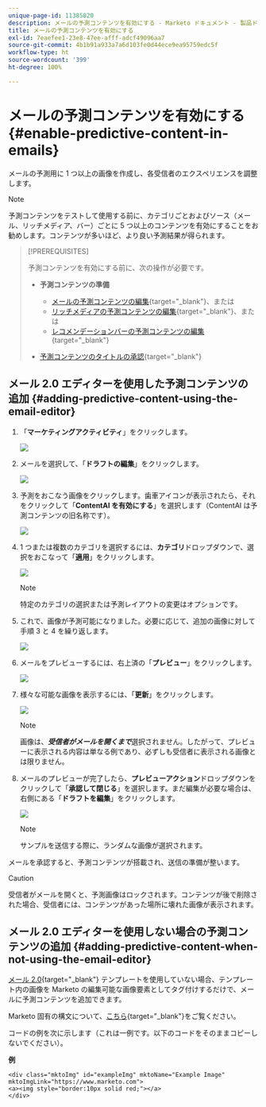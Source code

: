 ```yaml
---
unique-page-id: 11385020
description: メールの予測コンテンツを有効にする - Marketo ドキュメント - 製品ドキュメント
title: メールの予測コンテンツを有効にする
exl-id: 7eaefee1-23e8-47ee-afff-adcf49096aa7
source-git-commit: 4b1b91a933a7a6d103fe0d44ece9ea95759edc5f
workflow-type: ht
source-wordcount: '399'
ht-degree: 100%

---
```


# メールの予測コンテンツを有効にする {#enable-predictive-content-in-emails}

メールの予測用に 1 つ以上の画像を作成し、各受信者のエクスペリエンスを調整します。

>[!NOTE]
>
>予測コンテンツをテストして使用する前に、カテゴリごとおよびソース（メール、リッチメディア、バー）ごとに 5 つ以上のコンテンツを有効にすることをお勧めします。コンテンツが多いほど、より良い予測結果が得られます。

>[!PREREQUISITES]
>
>予測コンテンツを有効にする前に、次の操作が必要です。
>
>* **予測コンテンツの準備**
>
>   * [メールの予測コンテンツの編集](/help/marketo/product-docs/predictive-content/working-with-predictive-content/edit-predictive-content-for-emails.md){target="_blank"}、または
>   * [リッチメディアの予測コンテンツの編集](/help/marketo/product-docs/predictive-content/working-with-predictive-content/edit-predictive-content-for-rich-media.md){target="_blank"}、または
>   * [レコメンデーションバーの予測コンテンツの編集](/help/marketo/product-docs/predictive-content/working-with-predictive-content/edit-predictive-content-for-the-recommendation-bar.md){target="_blank"}
>
>* [予測コンテンツのタイトルの承認](/help/marketo/product-docs/predictive-content/working-with-all-content/approve-a-title-for-predictive-content.md){target="_blank"}


## メール 2.0 エディターを使用した予測コンテンツの追加 {#adding-predictive-content-using-the-email-editor}

1. 「**マーケティングアクティビティ**」をクリックします。

   ![](assets/one.png)

1. メールを選択して、「**ドラフトの編集**」をクリックします。

   ![](assets/two.png)

1. 予測をおこなう画像をクリックします。歯車アイコンが表示されたら、それをクリックして「**ContentAI を有効にする**」を選択します（ContentAI は予測コンテンツの旧名称です）。

   ![](assets/three.png)

1. 1 つまたは複数のカテゴリを選択するには、**カテゴリ**&#x200B;ドロップダウンで、選択をおこなって「**適用**」をクリックします。

   ![](assets/four.png)

   >[!NOTE]
   >
   >特定のカテゴリの選択または予測レイアウトの変更はオプションです。

1. これで、画像が予測可能になりました。必要に応じて、追加の画像に対して手順 3 と 4 を繰り返します。

   ![](assets/five.png)

1. メールをプレビューするには、右上済の「**プレビュー**」をクリックします。

   ![](assets/six.png)

1. 様々な可能な画像を表示するには、「**更新**」をクリックします。

   ![](assets/seven.png)

   >[!NOTE]
   >
   >画像は、**_受信者がメールを開くまで_**&#x200B;選択されません。したがって、プレビューに表示される内容は単なる例であり、必ずしも受信者に表示される画像とは限りません。

1. メールのプレビューが完了したら、**プレビューアクション**&#x200B;ドロップダウンをクリックして「**承認して閉じる**」を選択します。まだ編集が必要な場合は、右側にある「**ドラフトを編集**」をクリックします。

   ![](assets/eight.png)

   >[!NOTE]
   >
   >サンプルを送信する際に、ランダムな画像が選択されます。

メールを承認すると、予測コンテンツが搭載され、送信の準備が整います。

>[!CAUTION]
>
>受信者がメールを開くと、予測画像はロックされます。コンテンツが後で削除された場合、受信者には、コンテンツがあった場所に壊れた画像が表示されます。

## メール 2.0 エディターを使用しない場合の予測コンテンツの追加 {#adding-predictive-content-when-not-using-the-email-editor}

[メール 2.0](/help/marketo/product-docs/email-marketing/general/email-editor-2/email-editor-v2-0-overview.md){target="_blank"} テンプレートを使用していない場合、テンプレート内の画像を Marketo の編集可能な画像要素としてタグ付けするだけで、メールに予測コンテンツを追加できます。

Marketo 固有の構文について、[こちら](/help/marketo/product-docs/email-marketing/general/email-editor-2/email-template-syntax.md#elements){target="_blank"}をご覧ください。

コードの例を次に示します（これは一例です。以下のコードをそのままコピーしないでください）。

**例**

```example
<div class="mktoImg" id="exampleImg" mktoName="Example Image" mktoImgLink="https://www.marketo.com">  
<a><img style="border:10px solid red;"></a>  
</div>
```
